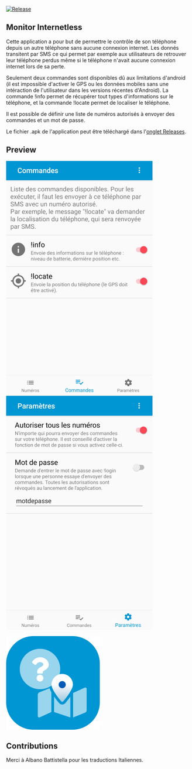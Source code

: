 [![Release](https://img.shields.io/github/v/release/clementgre/Monitor-Internetless?label=Download%20version)](https://github.com/clementgre/Monitor-Internetless/releases/latest)

## Monitor Internetless

Cette application a pour but de permettre le contrôle de son téléphone depuis un autre téléphone sans aucune connexion internet.
Les donnés transitent par SMS ce qui permet par exemple aux utilisateurs de retrouver leur téléphone perdus même si le téléphone n'avait aucune connexion internet lors de sa perte.

Seulement deux commandes sont disponibles dû aux limitations d'android (il est impossible d'activer le GPS ou les données mobiles sans une intéraction de l'utilisateur dans les versions récentes d'Android). La commande !info permet de récupérer tout types d'informations sur le téléphone, et la commande !locate permet de localiser le téléphone.

Il est possible de définir une liste de numéros autorisés à envoyer des commandes et un mot de passe.

Le fichier .apk de l'application peut être téléchargé dans l'[onglet Releases](https://github.com/clementgre/Monitor-Internetless/releases/latest).

## Preview

![](https://raw.githubusercontent.com/ClementGre/Monitor-Internetless/master/preview/preview1.png) ![](https://raw.githubusercontent.com/ClementGre/Monitor-Internetless/master/preview/preview2.png)

![Logo](https://raw.githubusercontent.com/ClementGre/Monitor-Internetless/master/preview/logo_semi_rounded.png)

## Contributions

Merci à Albano Battistella pour les traductions Italiennes.